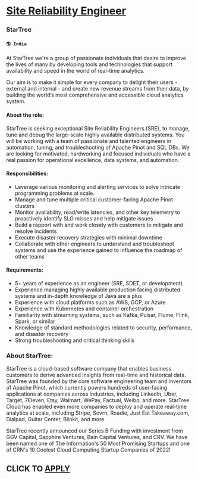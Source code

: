 # [Site Reliability Engineer](https://www.remotewlb.com/apply/site-reliability-engineer-66390)  
### StarTree  
#### `🌎 India`  

At StarTree we're a group of passionate individuals that desire to improve the lives of many by developing tools and technologies that support availability and speed in the world of real-time analytics.

Our aim is to make it simple for every company to delight their users - external and internal - and create new revenue streams from their data, by building the world’s most comprehensive and accessible cloud analytics system.

####  **About the role:**

StarTree is seeking exceptional Site Reliability Engineers (SRE), to manage, tune and debug the large-scale highly available distributed systems. You will be working with a team of passionate and talented engineers in automation, tuning, and troubleshooting of Apache Pinot and SQL DBs. We are looking for motivated, hardworking and focused individuals who have a real passion for operational excellence, data systems, and automation.

####  **Responsibilities:**

  * Leverage various monitoring and alerting services to solve intricate programming problems at scale.
  * Manage and tune multiple critical customer-facing Apache Pinot clusters
  * Monitor availability, read/write latencies, and other key telemetry to proactively identify SLO misses and help mitigate issues
  * Build a rapport with and work closely with customers to mitigate and resolve incidents
  * Execute disaster recovery strategies with minimal downtime
  * Collaborate with other engineers to understand and troubleshoot systems and use the experience gained to influence the roadmap of other teams

#### **Requirements:**

  * 5+ years of experience as an engineer (SRE, SDET, or development)
  * Experience managing highly available production facing distributed systems and in-depth knowledge of Java are a plus
  * Experience with cloud platforms such as AWS, GCP, or Azure
  * Experience with Kubernetes and container orchestration
  * Familiarity with streaming systems, such as Kafka, Pulsar, Flume, Flink, Spark, or similar
  * Knowledge of standard methodologies related to security, performance, and disaster recovery
  * Strong troubleshooting and critical thinking skills

### About StarTree:

StarTree is a cloud-based software company that enables business customers to derive advanced insights from real-time and historical data. StarTree was founded by the core software engineering team and inventors of Apache Pinot, which currently powers hundreds of user-facing applications at companies across industries, including LinkedIn, Uber, Target, 7Eleven, Etsy, Walmart, WePay, Factual, Weibo, and more. StarTree Cloud has enabled even more companies to deploy and operate real-time analytics at scale, including Stripe, Sovrn, Roadie, Just Eat Takeaway.com, Dialpad, Guitar Center, Blinkit, and more.

StarTree recently announced our Series B Funding with investment from GGV Capital, Sapphire Ventures, Bain Capital Ventures, and CRV. We have been named one of The Information's 50 Most Promising Startups and one of CRN's 10 Coolest Cloud Computing Startup Companies of 2022!

  
## CLICK TO [APPLY](https://www.remotewlb.com/apply/site-reliability-engineer-66390)

